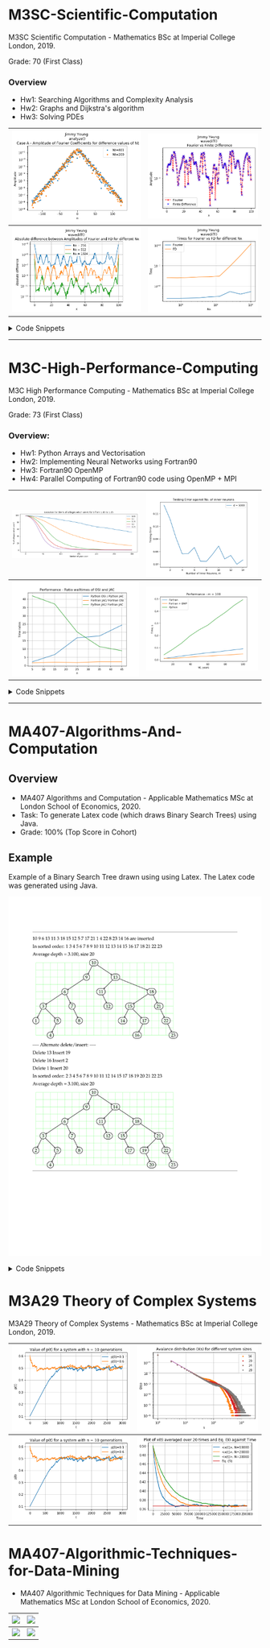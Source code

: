 # M3SC-Scientific-Computation

M3SC Scientific Computation - Mathematics BSc at Imperial College London, 2019.

Grade: 70 (First Class)

### Overview
- Hw1: Searching Algorithms and Complexity Analysis
- Hw2: Graphs and Dijkstra's algorithm
- Hw3: Solving PDEs

|![](https://github.com/jyeung205/University-Projects/blob/main/M3SC-Scientific-Computation/hw3/fig1.png)|![](https://github.com/jyeung205/University-Projects/blob/main/M3SC-Scientific-Computation/hw3/fig7.png)|
|:-----------------------:|:-------------------:|
|![](https://github.com/jyeung205/University-Projects/blob/main/M3SC-Scientific-Computation/hw3/fig8.png)|![](https://github.com/jyeung205/University-Projects/blob/main/M3SC-Scientific-Computation/hw3/fig9.png)|

<details>
<summary> Code Snippets </summary>

```python
import numpy as np
import matplotlib.pyplot as plt
from scipy.integrate import odeint
from scipy.signal import hann
import scipy
import time


def nwave(alpha,beta,Nx=256,Nt=801,T=200,display=False):

    #generate grid
    L = 100
    x = np.linspace(0,L,Nx+1)
    x = x[:-1]

    def RHS(f,t,alpha,beta):
        """Computes dg/dt for model eqn.,
        f[:N] = Real(g), f[N:] = Imag(g)
        Called by odeint below
        """
        g = f[:Nx]+1j*f[Nx:]

        #add code here
        c = np.fft.fft(g)/Nx
        n = np.fft.fftshift(np.arange(-Nx/2,Nx/2))
        k = 2*np.pi*n/L
        d2g = Nx*np.fft.ifft(-(k**2)*c)
        #-----------
        dgdt = alpha*d2g + g - beta*g*g*g.conj()
        df = np.zeros(2*Nx)
        df[:Nx] = dgdt.real
        df[Nx:] = dgdt.imag
        return df

    #set initial condition
    g0 = np.random.rand(Nx)*0.1*hann(Nx)
    f0=np.zeros(2*Nx)
    f0[:Nx]=g0
    t = np.linspace(0,T,Nt)

    #compute solution
    f = odeint(RHS,f0,t,args=(alpha,beta))
    g = f[:,:Nx] + 1j*f[:,Nx:]

    if display:
        plt.figure()
        plt.contour(x,t,g.real)
        plt.xlabel('x')
        plt.ylabel('t')
        plt.title('Contours of Real(g)')

    return g


def analyze():
    Nx=256

    #Nt
    #caseA
    n = np.arange(-Nx/2,Nx/2)
    gA = nwave(1-2j,1+2j,Nt=801)
    gA1 = nwave(1-2j,1+2j,Nt=200)
    cA = np.fft.fft(gA[50:,])/Nx
    cA1 = np.fft.fft(gA1[50:,])/Nx

    plt.figure()
    plt.plot(n,np.fft.fftshift(np.abs(cA[-1,])),'.')
    plt.plot(n,np.fft.fftshift(np.abs(cA1[-1,])),'.')
    plt.yscale("log")
    plt.title('Jimmy Yeung \n analyze() \n Case A - Amplitude of Fourier Coefficients for difference values of Nt')
    plt.xlabel('n')
    plt.ylabel('Amplitude')
    plt.legend(('Nt=801','Nt=200'))

    #caseB
    n = np.arange(-Nx/2,Nx/2)
    gB = nwave(1-1j,1+2j,Nt=801)
    gB1 = nwave(1-1j,1+2j,Nt=200)
    cB = np.fft.fft(gB[50:,])/Nx
    cB1 = np.fft.fft(gB1[50:,])/Nx

    plt.figure()
    plt.plot(n,np.fft.fftshift(np.abs(cB[-1,])),'.')
    plt.plot(n,np.fft.fftshift(np.abs(cB1[-1,])),'.')
    plt.yscale("log")
    plt.title('Jimmy Yeung \n analyze() \n Case B - Amplitude of Fourier Coefficients for difference values of Nt')
    plt.xlabel('n')
    plt.ylabel('Amplitude')
    plt.legend(('Nt=801','Nt=200'))

    #Nx
    #caseA
    gA = nwave(1-2j,1+2j,Nx=256)
    gA1 = nwave(1-2j,1+2j,Nx=100)
    cA = np.fft.fft(gA[50:,])/100
    cA1 = np.fft.fft(gA1[50:,])/100
    n2 = np.arange(-100/2,100/2)

    plt.figure()
    plt.plot(n,np.fft.fftshift(np.abs(cA[-1,])),'.')
    plt.plot(n2,np.fft.fftshift(np.abs(cA1[-1,])),'.')
    plt.yscale("log")
    plt.title('Jimmy Yeung \n analyze() \n Case A - Amplitude of Fourier Coefficients for difference values of Nx')
    plt.xlabel('n')
    plt.ylabel('Amplitude')
    plt.legend(('Nx=256','Nx=100'))

    #caseB
    gA = nwave(1-1j,1+2j,Nx=256)
    gA1 = nwave(1-1j,1+2j,Nx=100)
    cA = np.fft.fft(gA[50:,])/100
    cA1 = np.fft.fft(gA1[50:,])/100
    n2 = np.arange(-100/2,100/2)

    plt.figure()
    plt.plot(n,np.fft.fftshift(np.abs(cA[-1,])),'.')
    plt.plot(n2,np.fft.fftshift(np.abs(cA1[-1,])),'.')
    plt.yscale("log")
    plt.title('Jimmy Yeung \n analyze() \n Case B - Amplitude of Fourier Coefficients for difference values of Nx')
    plt.xlabel('n')
    plt.ylabel('Amplitude')
    plt.legend(('Nx=256','Nx=100'))

    #T
    #caseA
    gA = nwave(1-2j,1+2j,T=200)
    gA1 = nwave(1-2j,1+2j,T=100)
    cA = np.fft.fft(gA[50:,])/Nx
    cA1 = np.fft.fft(gA1[50:,])/Nx

    plt.figure()
    plt.plot(n,np.fft.fftshift(np.abs(cA[-1,])),'.')
    plt.plot(n,np.fft.fftshift(np.abs(cA1[-1,])),'.')
    plt.yscale("log")
    plt.title('Jimmy Yeung \n analyze() \n Case A - Amplitude of Fourier Coefficients for difference values of T')
    plt.xlabel('n')
    plt.ylabel('Amplitude')
    plt.legend(('T=200','T=100'))

    #caseB
    gB = nwave(1-1j,1+2j,T=200)
    gB1 = nwave(1-1j,1+2j,T=100)
    cB = np.fft.fft(gA[50:,])/Nx
    cB1 = np.fft.fft(gA1[50:,])/Nx

    plt.figure()
    plt.plot(n,np.fft.fftshift(np.abs(cB[-1,])),'.')
    plt.plot(n,np.fft.fftshift(np.abs(cB1[-1,])),'.')
    plt.yscale("log")
    plt.title('Jimmy Yeung \n analyze() \n Case B - Amplitude of Fourier Coefficients for difference values of T')
    plt.xlabel('n')
    plt.ylabel('Amplitude')
    plt.legend(('T=200','T=100'))

    return None

```
</details>

---

# M3C-High-Performance-Computing

M3C High Performance Computing - Mathematics BSc at Imperial College London, 2019.

Grade: 73 (First Class)

### Overview:

- Hw1: Python Arrays and Vectorisation
- Hw2: Implementing Neural Networks using Fortran90
- Hw3: Fortran90 OpenMP
- Hw4: Parallel Computing of Fortran90 code using OpenMP + MPI

|![](https://github.com/jyeung205/University-Projects/blob/main/M3C-High-Performance-Computing/hw1/hw11.png)|![](https://github.com/jyeung205/University-Projects/blob/main/M3C-High-Performance-Computing/hw2/hw22.png)|
|:-----------------------:|:-------------------:|
|![](https://github.com/jyeung205/University-Projects/blob/main/M3C-High-Performance-Computing/hw4/part2/p31.png)|![](https://github.com/jyeung205/University-Projects/blob/main/M3C-High-Performance-Computing/hw3/hw322.png)|

<details><summary>Code Snippets</summary>
<p>

```python
import numpy as np
import matplotlib.pyplot as plt
from m1 import bmodel as bm #assumes p2.f90 has been compiled with: f2py3 -c p2.f90 -m m1
import time
from scipy import optimize

def simulate_jacobi(n,input_num=(10000,1e-8),input_mod=(1,1,1,2,1.5),display=False):
    #Set model parameters------

    kmax,tol = input_num
    g,k_bc,s0,r0,t0 = input_mod
    #-------------------------------------------
    #Set Numerical parameters
    Del = np.pi/(n+1)
    r = np.linspace(1,1+np.pi,n+2)
    t = np.linspace(0,np.pi,n+2) #theta
    tg,rg = np.meshgrid(t,r) # r-theta grid

    #Factors used in update equation
    rinv2 = 1.0/(rg*rg)
    fac = 1.0/(2 + 2*rinv2+Del*Del*g)
    facp = (1+0.5*Del/rg)*fac
    facm = (1-0.5*Del/rg)*fac
    fac2 = fac*rinv2

    #set initial condition/boundary conditions
    C = (np.sin(k_bc*tg)**2)*(np.pi+1.-rg)/np.pi

    #set source function, Sdel2 = S*del^2*fac
    Sdel2 = s0*np.exp(-20.*((rg-r0)**2+(tg-t0)**2))*(Del**2)*fac

    deltac = []
    Cnew = C.copy()

    #Jacobi iteration
    for k in range(kmax):
        #Compute Cnew
        Cnew[1:-1,1:-1] = Sdel2[1:-1,1:-1] + C[2:,1:-1]*facp[1:-1,1:-1] + C[:-2,1:-1]*facm[1:-1,1:-1] + (C[1:-1,:-2] + C[1:-1,2:])*fac2[1:-1,1:-1] #Jacobi update
        #Compute delta_p
        deltac += [np.max(np.abs(C-Cnew))]
        C[1:-1,1:-1] = Cnew[1:-1,1:-1]
        if k%1000==0: print("k,dcmax:",k,deltac[k])
        #check for convergence
        if deltac[k]<tol:
            print("Converged,k=%d,dc_max=%28.16f " %(k,deltac[k]))
            break

    deltac = deltac[:k+1]

    if display:
        plt.figure()
        plt.contour(t,r,C,50)
        plt.xlabel('theta')
        plt.ylabel('r')
        plt.title('Final concentration field')

    return C,deltac


def simulate(n,input_num=(10000,1e-8),input_mod=(1,1,1,2,1.5),display=True):
    """ Solve contamination model equations with
        OSI method, input/output same as in simulate_jacobi above
    """
    #Set model parameters------

    kmax,tol = input_num
    g,k_bc,s0,r0,t0 = input_mod

    #-------------------------------------------
    #Set Numerical parameters
    Del = np.pi/(n+1)
    r = np.linspace(1,1+np.pi,n+2)
    t = np.linspace(0,np.pi,n+2) #theta
    tg,rg = np.meshgrid(t,r) # r-theta grid

    #Factors used in update equation
    rinv2 = 1.0/(rg*rg)
    fac = 1.0/(2 + 2*rinv2+Del*Del*g)
    facp = (1+0.5*Del/rg)*fac
    facm = (1-0.5*Del/rg)*fac
    fac2 = fac*rinv2

    #set initial condition/boundary conditions
    C = (np.sin(k_bc*tg)**2)*(np.pi+1.-rg)/np.pi

    #set source function, Sdel2 = S*del^2*fac
    Sdel2 = s0*np.exp(-20.*((rg-r0)**2+(tg-t0)**2))*(Del**2)*fac

    deltac = []
    Cnew = C.copy()

    #Over-step iteration
    for k in range(kmax):
        for i in range(1,n+1):
            for j in range(1,n+1):
                Cnew[i,j] = -0.5*C[i,j] + 1.5*Sdel2[i,j] + 1.5*C[i+1,j]*facp[i,j] + 1.5*Cnew[i-1,j]*facm[i,j] + 1.5*(Cnew[i,j-1] + C[i,j+1])*fac2[i,j]
        #Compute delta_p
        deltac += [np.max(np.abs(C-Cnew))]
        C[1:-1,1:-1] = Cnew[1:-1,1:-1]
        if k%1000==0: print("k,dcmax:",k,deltac[k])
        #check for convergence
        if deltac[k]<tol:
            print("Converged,k=%d,dc_max=%28.16f " %(k,deltac[k]))
            break

    deltac = deltac[:k+1]

    if display:
        plt.figure()
        plt.contour(t,r,C,50)
        plt.xlabel('theta')
        plt.ylabel('r')
        plt.title('Final concentration field')
        plt.show()

    #C,deltac = None,None #Must be replaced
    return C,deltac

```

</p>
</details>

---

# MA407-Algorithms-And-Computation

## Overview
- MA407 Algorithms and Computation - Applicable Mathematics MSc at London School of Economics, 2020.
- Task: To generate Latex code (which draws Binary Search Trees) using Java.
- Grade: 100% (Top Score in Cohort)

## Example
Example of a Binary Search Tree drawn using using Latex. The Latex code was generated using Java.

![](https://github.com/jyeung205/University-Projects/blob/main/MA407-Algorithms-And-Computation/png/java%20Tree%2020%203-1.png?raw=true)

<details>
<summary> Code Snippets </summary>

```java

public class Graph {
    Node nodeListHead;
    Node nodeListEnd;
    Edge edgeListHead;
    Edge edgeListEnd;
    final int maxCoordinate = 100;
    final double textWidth = 17.0;

    public static class Node {
        int x;
        int y;
        int label;
        String value;
        Node next;

        Node(int x, int y, int label, String value) {
            this.x = x;
            this.y = y;
            this.label = label;
            this.value = value;
        }
    }

    public static class Edge {
        int nodeLabel1;
        int nodeLabel2;
        Edge next;
    }

    void addNode(int x, int y, int label, String value) {

        // Check to see if coordinates exceed maxCoordinate value
        if (Math.abs(x) > maxCoordinate && Math.abs(y) > maxCoordinate) {
            System.out.println("% coordinate " + x + " and " + y + " in node (" + x + "," + y + ") is too large");
            return;
        }
        if (Math.abs(x) > maxCoordinate) {
            System.out.println("% coordinate " + x + " in node (" + x + "," + y + ") is too large");
            return;
        }
        if (Math.abs(y) > maxCoordinate) {
            System.out.println("% coordinate " + y + " in node (" + x + "," + y + ") is too large");
            return;
        }

        // If the nodeList is empty then add a new node to the list
        if (nodeListHead == null) {
            nodeListHead = new Node(x, y, label, value);
            nodeListEnd = nodeListHead;
        }
        else {
            // Check for repeated coordinates and update value if coordinates are repeated
            for (Node node = nodeListHead; node != null; node = node.next) {
                if (node.x == x && node.y == y) {
                    node.value = value;
                    return;
                }
            }
            // Else create a new node and add to the list
            Node node = new Node(x, y, label, value);
            nodeListEnd.next = node;
            nodeListEnd = node;
        }
    }

    void addEdge(int x1, int y1, int x2, int y2) {

        // find label of x1, y1 and x2, y2
        Edge edge = new Edge();
        boolean node1Present = false;
        boolean node2Present = false;
        for (Node node = nodeListHead; node != null; node = node.next) {
            if (node.x == x1 && node.y == y1) {
                edge.nodeLabel1 = node.label;
                node1Present = true;
            }
            if (node.x == x2 && node.y == y2) {
                edge.nodeLabel2 = node.label;
                node2Present = true;
            }
        }

        // Check to see if nodes connected by the edge are present before adding them to the edgeList
        if (!node1Present && !node2Present) {
            System.out.println("% Tried to add edge from (" + x1 + "," + y1 + ") to (" + x2 + "," + y2 + ") but both nodes are not present in the graph");
            return;
        }
        if (!node1Present) {
            System.out.println("% Tried to add edge from (" + x1 + "," + y1 + ") to (" + x2 + "," + y2 + ") but node with coordinates (" + x1 + "," + y1 + ") is not present in the graph");
            return;
        }
        if (!node2Present) {
            System.out.println("% Tried to add edge from (" + x1 + "," + y1 + ") to (" + x2 + "," + y2 + ") but node with coordinates (" + x2 + "," + y2 + ") is not present in the graph");
            return;
        }

        if (edgeListHead == null) {
            edgeListHead = edge;
        }
        else {
            edgeListEnd.next = edge;
        }
        edgeListEnd = edge;

    }

    void clear() {
        nodeListHead = null;
        nodeListEnd = null;
        edgeListHead = null;
        edgeListEnd = null;
    }

    void outHeader() {
        double oddSideMargin = -1* (2.54 - (21.0 - textWidth) / 2);

        System.out.print("\\documentclass[a4paper,11pt]{article}\n" +
                "\\usepackage{mathpazo}\n" +
                "\\usepackage{tikz}\n" +
                "\\usetikzlibrary{shapes}\n");

        System.out.print("\\oddsidemargin "); System.out.printf("%.2f", oddSideMargin); System.out.print("cm\n");

        System.out.print("\\textwidth "); System.out.printf("%.2f", textWidth); System.out.print("cm\n");

        System.out.println("\\textheight 24cm\n" +
                "\\topmargin -1.3cm\n" +
                "\\parindent 0pt\n" +
                "\\parskip 1ex\n" +
                "\\pagestyle{empty}\n" +
                "\\begin{document}\n" +
                "\\medskip\\hrule\\medskip\n");

    }

    void outFooter() {
        System.out.println("\\medskip\\hrule\\medskip\n" +
                "\\end{document}");
    }

    void outGraph() {

        // Loop through nodeList and output LaTex command
        for (Node node = nodeListHead; node != null; node = node.next) {
            int x = node.x;
            int y = node.y;
            int label = node.label;
            String value = node.value;

            System.out.print( "\\draw [thick] "+ "(");
            System.out.print(x + "," + y);
            System.out.print(") node[draw, rounded rectangle] ");
            System.out.println("(" + label + ")" + " {" + value + "};");
        }

        // Loop through edgeList and output LaTex command
        for (Edge edge = edgeListHead; edge != null; edge = edge.next) {
            int label1 = edge.nodeLabel1;
            int label2 = edge.nodeLabel2;
            System.out.println("\\draw [->, thick] (" + label1 + ") to (" + label2 + ");");
        }

    }

    // Find the smallest and largest x, y coordinates and return an array containing them
    int[] getGridCoordinates() {

        int xMax = -100;
        int yMax = -100;
        int xMin = 100;
        int yMin = 100;
        for (Node node = nodeListHead; node != null; node = node.next) {
            if (node.x < xMin && node.x >= -maxCoordinate) {
                xMin = node.x;
            }
            if (node.x > xMax && node.x <= maxCoordinate) {
                xMax = node.x;
            }
            if (node.y < yMin && node.y >= -maxCoordinate) {
                yMin = node.y;
            }
            if (node.y > yMax && node.y <= maxCoordinate) {
                yMax = node.y;
            }
        }

        int[] gridCoordinates = new int[4];
        gridCoordinates[0] = xMin;
        gridCoordinates[1] = yMin;
        gridCoordinates[2] = xMax;
        gridCoordinates[3] = yMax;
        return gridCoordinates;
    }

    // Outputs the LaTex commands to draw a grid between the smallest and largest coordinates
    void outGrid(int[] gridCoordinates) {

        int xMin = gridCoordinates[0];
        int yMin = gridCoordinates[1];
        int xMax = gridCoordinates[2];
        int yMax = gridCoordinates[3];
        System.out.println("\\draw [help lines, color=green] (" + xMin + "," + yMin + ") grid " + "(" + xMax + "," + yMax + ");\n");

    }

    // Method to output LaTex commands
    void latex(String[] args, int[] gridCoordinates, Tree tree) {

        if (args != null) {
            for (String arg : args) {
                System.out.print(arg + " ");
            }
            System.out.println("are inserted \n");
        }

        // printSorted and averageDepth are called when drawing a tree but not a graph
        if (tree != null) {
            System.out.print("In sorted order: ");
            tree.printSorted(tree.root);
            System.out.println("\n");

            tree.createDepthList(tree.root, 0);
            tree.averageDepth(tree.depthListHead, true);
        }

        double scale = 0.600;
        int xMin = gridCoordinates[0];
        int xMax = gridCoordinates[2];
        int width = 1;

        // Calculate width of grid
        if (xMin > 0 && xMax > 0 || xMax > 0 && xMin < 0) {
            width = xMax - xMin + 1;
        }
        if (xMin < 0 && xMax < 0) {
            width = Math.abs(xMin) - Math.abs(xMax) + 1;
        }

        // 28 is the max width for textWidth 17.0cm and scale 0.600cm
        if (width > 28) {
            scale = textWidth / width;
        }
        if (scale < 0.3) {
            scale = 0.3;
        }

        // Output LaTex commands to draw grid and graph
        System.out.print("\\begin{tikzpicture}");
        System.out.printf("[scale=%.3f]", scale);
        System.out.println();
        outGrid(gridCoordinates);
        outGraph();
        System.out.println("\n\\end{tikzpicture}\n");
    }

    public static void main(String[] args) {
        Graph graph = new Graph();

        // Take the command line inputs and add the nodes in the graph
        for (int i=0; i<args.length/2; i++) {
            int x = Integer.parseInt(args[2*i]);
            int y = Integer.parseInt(args[2*i+1]);
            graph.addNode(x, y, i, Integer.toString(i+1));
        }

        // Take the command line inputs and add the edges in the graph
        for (int i=0; i<args.length/2 - 1; i++) {
            int x1 = Integer.parseInt(args[2*i]);
            int y1 = Integer.parseInt(args[2*i+1]);
            int x2 = Integer.parseInt(args[2*i+2]);
            int y2 = Integer.parseInt(args[2*i+3]);
            graph.addEdge(x1, y1, x2, y2);
        }

        // Call methods to output LaTex commands
        graph.outHeader();

        // If no input arguments
        if (args.length == 0) {
            System.out.println("Please input some coordinates \n");
        }

        int[] gridCoordinates = new int[4];

        // If no nodes were added to the graph
        if (graph.nodeListHead == null) {
            System.out.println("The graph is empty");
        }
        else {
            gridCoordinates = graph.getGridCoordinates();
        }

        graph.latex(null, gridCoordinates, null);
        graph.outFooter();

    }
}
```   
</details>  

# M3A29 Theory of Complex Systems 

M3A29 Theory of Complex Systems - Mathematics BSc at Imperial College London, 2019.

|![](https://github.com/jyeung205/University-Projects/blob/main/M3A29%20Theory%20of%20Complex%20Systems/cw1/fig1.png)|![](https://github.com/jyeung205/University-Projects/blob/main/M3A29%20Theory%20of%20Complex%20Systems/cw1/fig3.png)|
|:-----------------------:|:-------------------:|
|![](https://github.com/jyeung205/University-Projects/blob/main/M3A29%20Theory%20of%20Complex%20Systems/cw1/fig1.png)|![](https://github.com/jyeung205/University-Projects/blob/main/M3A29%20Theory%20of%20Complex%20Systems/cw2/fig1.png)|

# MA407-Algorithmic-Techniques-for-Data-Mining

- MA407 Algorithmic Techniques for Data Mining - Applicable Mathematics MSc at London School of Economics, 2020.

|![](https://github.com/jyeung205/University-Projects/blob/main/MA407-Algorithmic-Techniques-for-Data-Mining/figures/correlogram.png)|![](https://github.com/jyeung205/University-Projects/blob/main/MA407-Algorithmic-Techniques-for-Data-Mining/figures/rocs_comparison.png)|
|:-----------------------:|:-------------------:|
|![](https://github.com/jyeung205/University-Projects/blob/main//MA407-Algorithmic-Techniques-for-Data-Mining/figures/DataVisualisation.png)|![](https://github.com/jyeung205/University-Projects/blob/main//MA407-Algorithmic-Techniques-for-Data-Mining/figures/DataVisualisation.png)|

